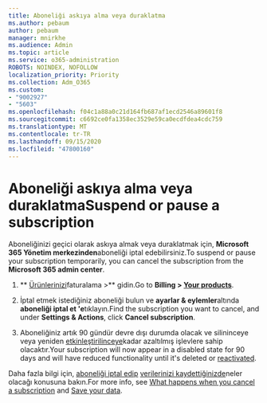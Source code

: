 ```yaml
---
title: Aboneliği askıya alma veya duraklatma
ms.author: pebaum
author: pebaum
manager: mnirkhe
ms.audience: Admin
ms.topic: article
ms.service: o365-administration
ROBOTS: NOINDEX, NOFOLLOW
localization_priority: Priority
ms.collection: Adm_O365
ms.custom:
- "9002927"
- "5603"
ms.openlocfilehash: f04c1a88a0c21d164fb687af1ecd2546a89601f8
ms.sourcegitcommit: c6692ce0fa1358ec3529e59ca0ecdfdea4cdc759
ms.translationtype: MT
ms.contentlocale: tr-TR
ms.lasthandoff: 09/15/2020
ms.locfileid: "47800160"
---
```

# <a name="suspend-or-pause-a-subscription"></a><span data-ttu-id="a3508-102">Aboneliği askıya alma veya duraklatma</span><span class="sxs-lookup"><span data-stu-id="a3508-102">Suspend or pause a subscription</span></span>

<span data-ttu-id="a3508-103">Aboneliğinizi geçici olarak askıya almak veya duraklatmak için, **Microsoft 365 Yönetim merkezinden**aboneliği iptal edebilirsiniz.</span><span class="sxs-lookup"><span data-stu-id="a3508-103">To suspend or pause your subscription temporarily, you can cancel the subscription from the **Microsoft 365 admin center**.</span></span>

1. <span data-ttu-id="a3508-104">\*\* [Ürünlerinizi](https://go.microsoft.com/fwlink/p/?linkid=842054)faturalama >\*\* gidin.</span><span class="sxs-lookup"><span data-stu-id="a3508-104">Go to **Billing > [Your products](https://go.microsoft.com/fwlink/p/?linkid=842054)**.</span></span>

2. <span data-ttu-id="a3508-105">İptal etmek istediğiniz aboneliği bulun ve **ayarlar & eylemler**altında **aboneliği iptal et 'e**tıklayın.</span><span class="sxs-lookup"><span data-stu-id="a3508-105">Find the subscription you want to cancel, and under **Settings & Actions**, click **Cancel subscription**.</span></span>

3. <span data-ttu-id="a3508-106">Aboneliğiniz artık 90 gündür devre dışı durumda olacak ve silininceye veya yeniden [etkinleştirilinceye](https://docs.microsoft.com/microsoft-365/commerce/subscriptions/reactivate-your-subscription?view=o365-worldwide)kadar azaltılmış işlevlere sahip olacaktır.</span><span class="sxs-lookup"><span data-stu-id="a3508-106">Your subscription will now appear in a disabled state for 90 days and will have reduced functionality until it's deleted or [reactivated](https://docs.microsoft.com/microsoft-365/commerce/subscriptions/reactivate-your-subscription?view=o365-worldwide).</span></span>

<span data-ttu-id="a3508-107">Daha fazla bilgi için, [aboneliği iptal edip](https://docs.microsoft.com/microsoft-365/commerce/subscriptions/cancel-your-subscription?view=o365-worldwide#what-happens-when-you-cancel-a-subscription) [verilerinizi kaydettiğinizde](https://go.microsoft.com/fwlink/p/?linkid=842054)neler olacağı konusuna bakın.</span><span class="sxs-lookup"><span data-stu-id="a3508-107">For more info, see [What happens when you cancel a subscription](https://docs.microsoft.com/microsoft-365/commerce/subscriptions/cancel-your-subscription?view=o365-worldwide#what-happens-when-you-cancel-a-subscription) and [Save your data](https://go.microsoft.com/fwlink/p/?linkid=842054).</span></span>
